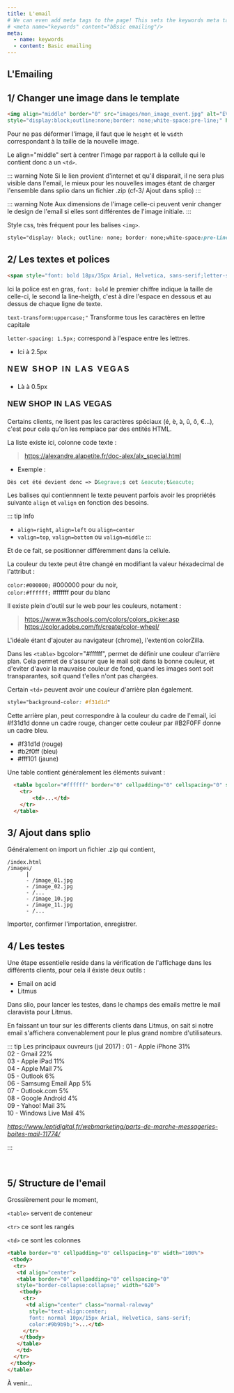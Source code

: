 ```yaml
---
title: L'email
# We can even add meta tags to the page! This sets the keywords meta tag.
# <meta name="keywords" content="bBsic emailing"/>
meta:
  - name: keywords
  - content: Basic emailing
---
```


## L'Emailing

1/ Changer une image dans le template
--------

```html
<img align="middle" border="0" src="images/mon_image_event.jpg" alt="EVENEMENT LE 5 MAI"
style="display:block;outline:none;border: none;white-space:pre-line;" height="33" width="434">
```
Pour ne pas déformer l'image, il faut que le `height` et le `width` correspondant à la taille de la nouvelle image.

Le align="middle" sert à centrer l'image par rapport à la cellule qui le contient donc a un `<td>`.

::: warning Note
Si le lien provient d'internet et qu'il disparait, il ne sera plus visible dans l'email, le mieux pour les nouvelles images étant de charger l'ensemble dans splio dans un fichier .zip (cf-3/ Ajout dans splio)
:::

::: warning Note
Aux dimensions de l'image celle-ci peuvent venir changer le design de l'email si elles sont différentes de l'image initiale.
:::

Style css, très fréquent pour les balises `<img>`.

```css
style="display: block; outline: none; border: none;white-space:pre-line;"
```

2/ Les textes et polices 
--------

```html
<span style="font: bold 18px/35px Arial, Helvetica, sans-serif;letter-spacing: 1.5px;text-transform:uppercase;">New Shop</span>
```
Ici la police est en gras, `font: bold` le premier chiffre indique la taille de celle-ci, le second la line-heigth, c'est à dire l'espace en dessous et au dessus de chaque ligne de texte.

`text-transform:uppercase;"` Transforme tous les caractères en lettre capitale 

`letter-spacing: 1.5px;` correspond à l'espace entre les lettres.

- Ici à 2.5px

<span style="font: bold 18px/35px Arial, Helvetica, sans-serif;letter-spacing: 2.5px;text-transform:uppercase;">New Shop In Las Vegas</span>

- Là à 0.5px

<span style="font: bold 18px/35px Arial, Helvetica, sans-serif;letter-spacing: 0.5px;text-transform:uppercase;">New Shop In Las Vegas</span>

Certains clients, ne lisent pas les caractères spéciaux (é, è, à, û, ô, €...), c'est pour cela qu'on les remplace par des entités HTML.

La liste existe ici, colonne code texte :

>https://alexandre.alapetite.fr/doc-alex/alx_special.html

- Exemple :

```html
Dès cet été devient donc => D&egrave;s cet &eacute;t&eacute;
``` 

Les balises qui contiennnent le texte peuvent parfois avoir les propriétés suivante `align` et `valign` en fonction des besoins.

::: tip Info
- `align=right`, `align=left` ou `align=center`  
- `valign=top`, `valign=bottom` ou `valign=middle` 
:::

 Et de ce fait, se positionner différemment dans la cellule.

La couleur du texte peut être changé en modifiant la valeur héxadecimal de l'attribut :  


`color:#000000;` #000000 pour du noir, <br />
`color:#ffffff;` #ffffff pour du blanc

Il existe plein d'outil sur le web pour les couleurs, notament :

>https://www.w3schools.com/colors/colors_picker.asp
>https://color.adobe.com/fr/create/color-wheel/

L'idéale étant d'ajouter au navigateur (chrome), l'extention colorZilla.
 
Dans les `<table>` bgcolor="#ffffff", permet de définir une couleur d'arrière plan. Cela permet de s'assurer que le mail soit dans la bonne couleur, et d'eviter d'avoir la mauvaise couleur de fond, quand les images sont soit transparantes, soit quand t'elles n'ont pas chargées.    

Certain `<td>` peuvent avoir une couleur d'arrière plan également.

```css
style="background-color: #f31d1d"
```
Cette arrière plan, peut correspondre à la couleur du cadre de l'email, ici #f31d1d donne un cadre rouge, changer cette couleur par #B2F0FF donne un cadre bleu.  

- #f31d1d (rouge)
- #b2f0ff (bleu)
- #fff101 (jaune)

Une table contient généralement les éléments suivant :

```html
  <table bgcolor="#ffffff" border="0" cellpadding="0" cellspacing="0" style="border-collapse: collapse;" width="100%">
  	<tr>
  		<td>...</td>
  	</tr>
  </table>
```

3/ Ajout dans splio  
--------

Généralement on import un fichier .zip qui contient, 

``` 
/index.html
/images/
      |
      - /image_01.jpg
      - /image_02.jpg
      - /...
      - /image_10.jpg
      - /image_11.jpg
      - /...
``` 

Importer, confirmer l'importation, enregistrer.



4/ Les testes 
--------

Une étape essentielle reside dans la vérification de l'affichage dans les différents clients, pour cela il éxiste deux outils :

- Email on acid
- Litmus

Dans slio, pour lancer les testes, dans le champs des emails mettre le mail claravista pour Litmus. 

En faissant un tour sur les differents clients dans Litmus, on sait si notre email s'affichera convenablement pour le plus grand nombre d'utilisateurs. 

::: tip Les principaux ouvreurs (jul 2017) :
01 - Apple iPhone 31%<br />
02 - Gmail 22%             
03 - Apple iPad 11%<br />
04 - Apple Mail 7%  
05 - Outlook 6%   <br />
06 - Samsumg Email App 5%    <br />
07 - Outlook.com 5%   <br />
08 - Google Android 4%   <br />
09 - Yahoo! Mail 3%   <br />
10 - Windows Live Mail 4%

_https://www.leptidigital.fr/webmarketing/parts-de-marche-messageries-boites-mail-11774/_

:::

<br />

5/ Structure de l'email 
--------
Grossièrement pour le moment,

`<table>` servent de conteneur

`<tr>` ce sont les rangés

`<td>` ce sont les colonnes


```html
<table border="0" cellpadding="0" cellspacing="0" width="100%">
 <tbody>
  <tr>
   <td align="center">
   <table border="0" cellpadding="0" cellspacing="0"
   style="border-collapse:collapse;" width="620">
    <tbody>
     <tr>
      <td align="center" class="normal-raleway"
       style="text-align:center;
       font: normal 10px/15px Arial, Helvetica, sans-serif; 
       color:#9b9b9b;">...</td>
     </tr>
    </tbody>
   </table>
   </td>
  </tr>
 </tbody>
</table>
```

À venir...




